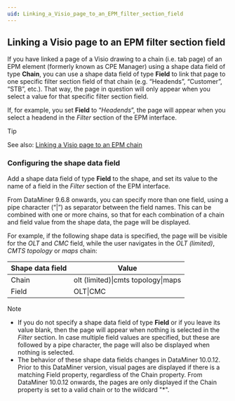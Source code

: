 ```yaml
---
uid: Linking_a_Visio_page_to_an_EPM_filter_section_field
---
```


## Linking a Visio page to an EPM filter section field

If you have linked a page of a Visio drawing to a chain (i.e. tab page) of an EPM element (formerly known as CPE Manager) using a shape data field of type **Chain**, you can use a shape data field of type **Field** to link that page to one specific filter section field of that chain (e.g. “Headends”, “Customer”, “STB”, etc.). That way, the page in question will only appear when you select a value for that specific filter section field.

If, for example, you set **Field** to “*Headends*”, the page will appear when you select a headend in the *Filter* section of the EPM interface.

> [!TIP]
> See also:
> [Linking a Visio page to an EPM chain](xref:Linking_a_Visio_page_to_an_EPM_chain)

### Configuring the shape data field

Add a shape data field of type **Field** to the shape, and set its value to the name of a field in the *Filter* section of the EPM interface.

From DataMiner 9.6.8 onwards, you can specify more than one field, using a pipe character (“\|”) as separator between the field names. This can be combined with one or more chains, so that for each combination of a chain and field value from the shape data, the page will be displayed.

For example, if the following shape data is specified, the page will be visible for the *OLT* and *CMC* field, while the user navigates in the *OLT (limited)*, *CMTS topology* or *maps* chain:

| Shape data field | Value                              |
|------------------|------------------------------------|
| Chain            | olt (limited)\|cmts topology\|maps |
| Field            | OLT\|CMC                           |

> [!NOTE]
> - If you do not specify a shape data field of type **Field** or if you leave its value blank, then the page will appear when nothing is selected in the *Filter* section. In case multiple field values are specified, but these are followed by a pipe character, the page will also be displayed when nothing is selected.
> - The behavior of these shape data fields changes in DataMiner 10.0.12. Prior to this DataMiner version, visual pages are displayed if there is a matching Field property, regardless of the Chain property. From DataMiner 10.0.12 onwards, the pages are only displayed if the Chain property is set to a valid chain or to the wildcard "\*".
>
